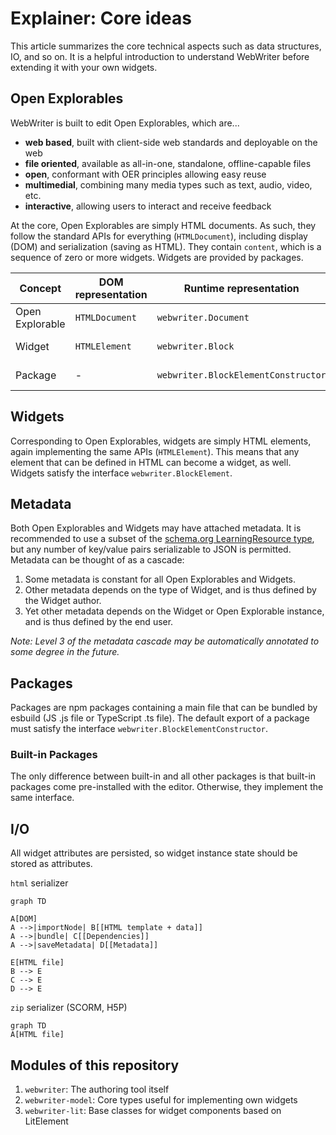 # Explainer: Core ideas
This article summarizes the core technical aspects such as data structures, IO, and so on. It is a helpful introduction to understand WebWriter before extending it with your own widgets.

## Open Explorables
WebWriter is built to edit Open Explorables, which are...
- **web based**, built with client-side web standards and deployable on the web
- **file oriented**, available as all-in-one, standalone, offline-capable files
- **open**, conformant with OER principles allowing easy reuse
- **multimedial**, combining many media types such as text, audio, video, etc.
- **interactive**, allowing users to interact and receive feedback

At the core, Open Explorables are simply HTML documents. As such, they follow the standard APIs for everything (`HTMLDocument`), including display (DOM) and serialization (saving as HTML). They contain `content`, which is a sequence of zero or more widgets. Widgets are provided by packages.

| Concept         | DOM representation | Runtime representation              | File representation   |
|-----------------|--------------------|-------------------------------------|-----------------------|
| Open Explorable | `HTMLDocument`     | `webwriter.Document`                | `.html`/`.h5p`        |
| Widget          | `HTMLElement`      | `webwriter.Block`                   | HTML tag + attributes |
| Package         | -                  | `webwriter.BlockElementConstructor` | npm/yarn package      |

## Widgets
Corresponding to Open Explorables, widgets are simply HTML elements, again implementing the same APIs (`HTMLElement`). This means that any element that can be defined in HTML can become a widget, as well. Widgets satisfy the interface `webwriter.BlockElement`.

## Metadata
Both Open Explorables and Widgets may have attached metadata. It is recommended to use a subset of the [schema.org LearningResource type](https://schema.org/LearningResource), but any number of key/value pairs serializable to JSON is permitted. Metadata can be thought of as a cascade:
1. Some metadata is constant for all Open Explorables and Widgets.
2. Other metadata depends on the type of Widget, and is thus defined by the Widget author.
3. Yet other metadata depends on the Widget or Open Explorable instance, and is thus defined by the end user.

*Note: Level 3 of the metadata cascade may be automatically annotated to some degree in the future.* 

## Packages
Packages are npm packages containing a main file that can be bundled by esbuild (JS .js file or TypeScript .ts file). The default export of a package must satisfy the interface `webwriter.BlockElementConstructor`.

### Built-in Packages
The only difference between built-in and all other packages is that built-in packages come pre-installed with the editor. Otherwise, they implement the same interface. 

## I/O
All widget attributes are persisted, so widget instance state should be stored as attributes.

`html` serializer
```mermaid
graph TD

A[DOM]
A -->|importNode| B[[HTML template + data]]
A -->|bundle| C[[Dependencies]]
A -->|saveMetadata| D[[Metadata]]

E[HTML file]
B --> E
C --> E
D --> E
```

`zip` serializer (SCORM, H5P)
```mermaid
graph TD
A[HTML file]

```

## Modules of this repository
1. `webwriter`: The authoring tool itself
2. `webwriter-model`: Core types useful for implementing own widgets
3. `webwriter-lit`: Base classes for widget components based on LitElement
